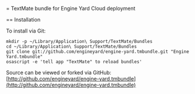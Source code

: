 = TextMate bundle for Engine Yard Cloud deployment


== Installation

To install via Git:

    mkdir -p ~/Library/Application\ Support/TextMate/Bundles
    cd ~/Library/Application\ Support/TextMate/Bundles
    git clone git://github.com/engineyard/engine-yard.tmbundle.git "Engine Yard.tmbundle"
    osascript -e 'tell app "TextMate" to reload bundles'

Source can be viewed or forked via GitHub: [http://github.com/engineyard/engine-yard.tmbundle](http://github.com/engineyard/engine-yard.tmbundle)
